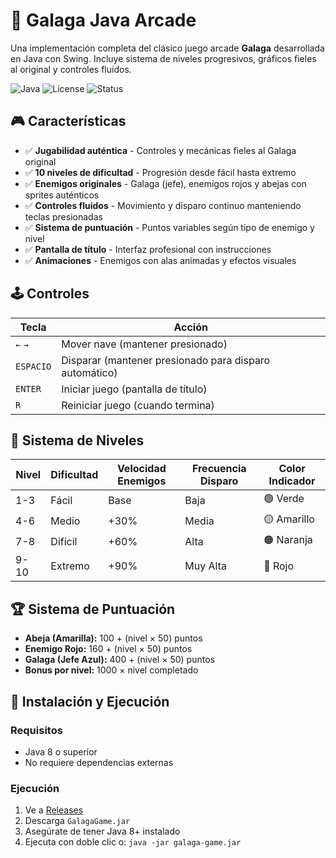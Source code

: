 # 🚀 Galaga Java Arcade

Una implementación completa del clásico juego arcade **Galaga** desarrollada en Java con Swing. Incluye sistema de niveles progresivos, gráficos fieles al original y controles fluidos.

![Java](https://img.shields.io/badge/Java-17+-orange.svg)
![License](https://img.shields.io/badge/License-MIT-blue.svg)
![Status](https://img.shields.io/badge/Status-Complete-green.svg)

## 🎮 Características

- ✅ **Jugabilidad auténtica** - Controles y mecánicas fieles al Galaga original
- ✅ **10 niveles de dificultad** - Progresión desde fácil hasta extremo
- ✅ **Enemigos originales** - Galaga (jefe), enemigos rojos y abejas con sprites auténticos
- ✅ **Controles fluidos** - Movimiento y disparo continuo manteniendo teclas presionadas
- ✅ **Sistema de puntuación** - Puntos variables según tipo de enemigo y nivel
- ✅ **Pantalla de título** - Interfaz profesional con instrucciones
- ✅ **Animaciones** - Enemigos con alas animadas y efectos visuales

## 🕹️ Controles

| Tecla | Acción |
|-------|--------|
| `←` `→` | Mover nave (mantener presionado) |
| `ESPACIO` | Disparar (mantener presionado para disparo automático) |
| `ENTER` | Iniciar juego (pantalla de título) |
| `R` | Reiniciar juego (cuando termina) |

## 🎯 Sistema de Niveles

| Nivel | Dificultad | Velocidad Enemigos | Frecuencia Disparo | Color Indicador |
|-------|------------|-------------------|-------------------|-----------------|
| 1-3   | Fácil      | Base              | Baja              | 🟢 Verde       |
| 4-6   | Medio      | +30%              | Media             | 🟡 Amarillo    |
| 7-8   | Difícil    | +60%              | Alta              | 🟠 Naranja     |
| 9-10  | Extremo    | +90%              | Muy Alta          | 🔴 Rojo        |

## 🏆 Sistema de Puntuación

- **Abeja (Amarilla):** 100 + (nivel × 50) puntos
- **Enemigo Rojo:** 160 + (nivel × 50) puntos  
- **Galaga (Jefe Azul):** 400 + (nivel × 50) puntos
- **Bonus por nivel:** 1000 × nivel completado

## 🚀 Instalación y Ejecución

### Requisitos
- Java 8 o superior
- No requiere dependencias externas

### Ejecución
1. Ve a [Releases](https://github.com/Gabriel-dev-hub/Galaga-Java-Arcade/tree/main/Releases)
2. Descarga `GalagaGame.jar`
3. Asegúrate de tener Java 8+ instalado
4. Ejecuta con doble clic o: `java -jar galaga-game.jar`
